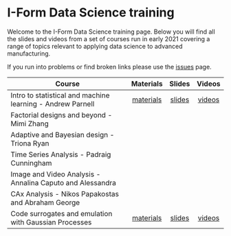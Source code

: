 # I-Form Data Science training 

Welcome to the I-Form Data Science training page. Below you will find all the slides and videos from a set of courses run in early 2021 covering a range of topics relevant to applying data science to advanced manufacturing.

If you run into problems or find broken links please use the [issues](https://github.com/andrewcparnell/data-science-training/issues) page. 

| Course                                                     | Materials | Slides | Videos |
|------------------------------------------------------------|:-----------:|:--------:|:--------:|
| Intro to statistical and machine learning - Andrew Parnell | [materials](https://andrewcparnell.github.io/intro_to_ml/) | [slides](https://github.com/andrewcparnell/intro_to_ml/raw/master/intro_slides.pdf) | [videos](https://andrewcparnell.github.io/intro_to_ml/) |
| Factorial designs and beyond - Mimi Zhang                  |           |        |        |
| Adaptive and Bayesian design - Triona Ryan                 |           |        |        |
| Time Series Analysis - Padraig Cunningham                  |           |        |        |
| Image and Video Analysis - Annalina Caputo and Alessandra  |           |        |        |
| CAx Analysis - Nikos Papakostas and Abraham George         |           |        |        |
| Code surrogates and emulation with Gaussian Processes      | [materials](https://andrewcparnell.github.io/intro_to_emulators/) | [slides](https://github.com/andrewcparnell/intro_emulators/tree/master/slides) | [videos](https://andrewcparnell.github.io/intro_emulators/) |
